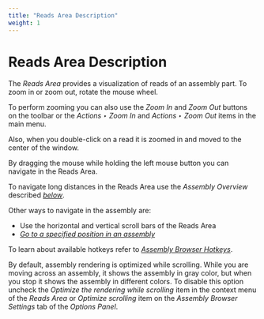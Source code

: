 ```yaml
---
title: "Reads Area Description"
weight: 1
---
```



# Reads Area Description

The _Reads Area_ provides a visualization of reads of an assembly part. To zoom in or zoom out, rotate the mouse wheel.

To perform zooming you can also use the _Zoom In_ and _Zoom Out_ buttons on the toolbar or the _Actions ‣ Zoom In_ and _Actions ‣ Zoom Out_ items in the main menu.

Also, when you double-click on a read it is zoomed in and moved to the center of the window.

By dragging the mouse while holding the left mouse button you can navigate in the Reads Area.

To navigate long distances in the Reads Area use the _Assembly Overview_ described [_below_](assembly-overview-description.md).

Other ways to navigate in the assembly are:

*   Use the horizontal and vertical scroll bars of the Reads Area
*   [_Go to a specified position in an assembly_](go-to-position-in-assembly.md)

To learn about available hotkeys refer to [_Assembly Browser Hotkeys_](assembly-browser-hotkeys.md).

By default, assembly rendering is optimized while scrolling. While you are moving across an assembly, it shows the assembly in gray color, but when you stop it shows the assembly in different colors. To disable this option uncheck the _Optimize the rendering while scrolling_ item in the context menu of the _Reads Area_ or _Optimize scrolling_ item on the _Assembly Browser Settings_ tab of the _Options Panel_.
